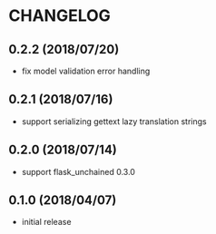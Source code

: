 # CHANGELOG

## 0.2.2 (2018/07/20)

* fix model validation error handling

## 0.2.1 (2018/07/16)

* support serializing gettext lazy translation strings

## 0.2.0 (2018/07/14)

* support flask_unchained 0.3.0

## 0.1.0 (2018/04/07)

* initial release
